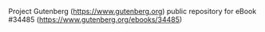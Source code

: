 Project Gutenberg (https://www.gutenberg.org) public repository for eBook #34485 (https://www.gutenberg.org/ebooks/34485)
